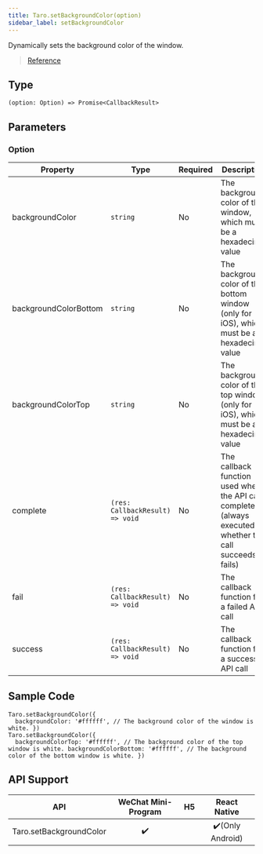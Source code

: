 ```yaml
---
title: Taro.setBackgroundColor(option)
sidebar_label: setBackgroundColor
---
```


Dynamically sets the background color of the window.

> [Reference](https://developers.weixin.qq.com/miniprogram/dev/api/ui/background/wx.setBackgroundColor.html)

## Type

```tsx
(option: Option) => Promise<CallbackResult>
```

## Parameters

### Option

<table>
  <thead>
    <tr>
      <th>Property</th>
      <th>Type</th>
      <th style={{ textAlign: "center"}}>Required</th>
      <th>Description</th>
    </tr>
  </thead>
  <tbody>
    <tr>
      <td>backgroundColor</td>
      <td><code>string</code></td>
      <td style={{ textAlign: "center"}}>No</td>
      <td>The background color of the window, which must be a hexadecimal value</td>
    </tr>
    <tr>
      <td>backgroundColorBottom</td>
      <td><code>string</code></td>
      <td style={{ textAlign: "center"}}>No</td>
      <td>The background color of the bottom window (only for iOS), which must be a hexadecimal value</td>
    </tr>
    <tr>
      <td>backgroundColorTop</td>
      <td><code>string</code></td>
      <td style={{ textAlign: "center"}}>No</td>
      <td>The background color of the top window (only for iOS), which must be a hexadecimal value</td>
    </tr>
    <tr>
      <td>complete</td>
      <td><code>(res: CallbackResult) =&gt; void</code></td>
      <td style={{ textAlign: "center"}}>No</td>
      <td>The callback function used when the API call completed (always executed whether the call succeeds or fails)</td>
    </tr>
    <tr>
      <td>fail</td>
      <td><code>(res: CallbackResult) =&gt; void</code></td>
      <td style={{ textAlign: "center"}}>No</td>
      <td>The callback function for a failed API call</td>
    </tr>
    <tr>
      <td>success</td>
      <td><code>(res: CallbackResult) =&gt; void</code></td>
      <td style={{ textAlign: "center"}}>No</td>
      <td>The callback function for a successful API call</td>
    </tr>
  </tbody>
</table>

## Sample Code

```tsx
Taro.setBackgroundColor({
  backgroundColor: '#ffffff', // The background color of the window is white. })
Taro.setBackgroundColor({
  backgroundColorTop: '#ffffff', // The background color of the top window is white. backgroundColorBottom: '#ffffff', // The background color of the bottom window is white. })
```

## API Support

|           API           | WeChat Mini-Program | H5 |   React Native   |
|:-----------------------:|:-------------------:|:--:|:----------------:|
| Taro.setBackgroundColor |         ✔️          |    | ✔️(Only Android) |
